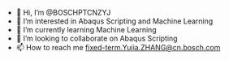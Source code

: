 - 👋 Hi, I’m @BOSCHPTCNZYJ
- 👀 I’m interested in Abaqus Scripting and Machine Learning
- 🌱 I’m currently learning Machine Learning
- 💞️ I’m looking to collaborate on Abaqus Scripting
- 📫 How to reach me fixed-term.Yujia.ZHANG@cn.bosch.com

<!---
BOSCHPTCNZYJ/BOSCHPTCNZYJ is a ✨ special ✨ repository because its `README.md` (this file) appears on your GitHub profile.
You can click the Preview link to take a look at your changes.
--->
